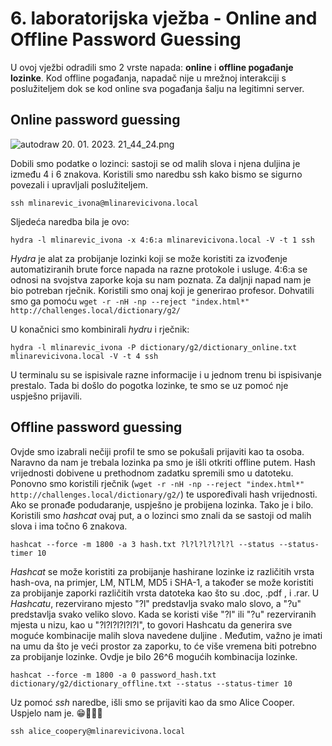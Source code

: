 # 6. laboratorijska vježba - Online and Offline Password Guessing

U ovoj vježbi odradili smo 2 vrste napada: **online** i **offline pogađanje lozinke**. Kod offline pogađanja, napadač nije u mrežnoj interakciji s poslužiteljem dok se kod online sva pogađanja šalju na legitimni server.

## Online password guessing

![autodraw 20. 01. 2023. 21_44_24.png](6%20laboratorijska%20vjez%CC%8Cba%20-%20Online%20and%20Offline%20Pass%2029094aa24986401881db5c2d27ce918d/autodraw_20._01._2023._21_44_24.png)

Dobili smo podatke o lozinci: sastoji se od malih slova i njena duljina je između 4 i 6 znakova. Koristili smo naredbu ssh kako bismo se sigurno povezali i upravljali poslužiteljem. 

`ssh mlinarevic_ivona@mlinarevicivona.local`

Sljedeća naredba bila je ovo:

`hydra -l mlinarevic_ivona -x 4:6:a mlinarevicivona.local -V -t 1 ssh`

*Hydra* je alat za probijanje lozinki koji se može koristiti za izvođenje automatiziranih brute force napada na razne protokole i usluge. 4:6:a se odnosi na svojstva zaporke koja su nam poznata. Za daljnji napad nam je bio potreban rječnik. Koristili smo onaj koji je generirao profesor. Dohvatili smo ga pomoću `wget -r -nH -np --reject "index.html*" http://challenges.local/dictionary/g2/`

U konačnici smo kombinirali *hydru* i rječnik:

`hydra -l mlinarevic_ivona -P dictionary/g2/dictionary_online.txt mlinarevicivona.local -V -t 4 ssh`

U terminalu su se ispisivale razne informacije i u jednom trenu bi ispisivanje prestalo. Tada bi došlo do pogotka lozinke, te smo se uz pomoć nje uspješno prijavili.

## Offline password guessing

Ovjde smo izabrali nečiji profil te smo se pokušali prijaviti kao ta osoba. Naravno da nam je trebala lozinka pa smo je išli otkriti offline putem. Hash vrijednosti dobivene u prethodnom zadatku spremili smo u datoteku. Ponovno smo koristili rječnik (`wget -r -nH -np --reject "index.html*" http://challenges.local/dictionary/g2/`) te uspoređivali hash vrijednosti. Ako se pronađe podudaranje, uspješno je probijena lozinka. Tako je i bilo. Koristili smo *hashcat* ovaj put, a o lozinci smo znali da se sastoji od malih slova i ima točno 6 znakova.

`hashcat --force -m 1800 -a 3 hash.txt ?l?l?l?l?l?l --status --status-timer 10`

*Hashcat* se može koristiti za probijanje hashirane lozinke iz različitih vrsta hash-ova, na primjer, LM, NTLM, MD5 i SHA-1, a također se može koristiti za probijanje zaporki različitih vrsta datoteka kao što su .doc, .pdf , i .rar. U *Hashcatu*, rezervirano mjesto "?l" predstavlja svako malo slovo, a "?u" predstavlja svako veliko slovo. Kada se koristi više "?l" ili "?u" rezerviranih mjesta u nizu, kao u "?l?l?l?l?l?l", to govori Hashcatu da generira sve moguće kombinacije malih slova navedene duljine . Međutim, važno je imati na umu da što je veći prostor za zaporku, to će više vremena biti potrebno za probijanje lozinke. Ovdje je bilo 26^6 mogućih kombinacija lozinke.

`hashcat --force -m 1800 -a 0 password_hash.txt dictionary/g2/dictionary_offline.txt --status --status-timer 10`

Uz pomoć *ssh* naredbe, išli smo se prijaviti kao da smo Alice Cooper. Uspjelo nam je. 😁🕵🏼‍♀️

`ssh alice_coopery@mlinarevicivona.local`
